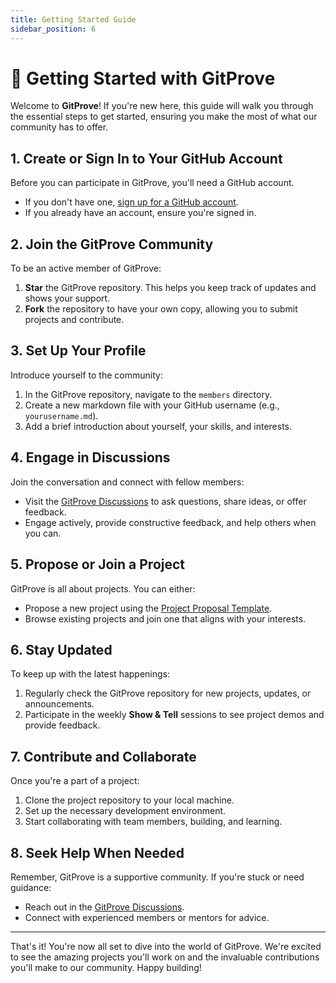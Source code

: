 ```yaml
---
title: Getting Started Guide
sidebar_position: 6
---
```


# 🚀 Getting Started with GitProve

Welcome to **GitProve**! If you're new here, this guide will walk you through the essential steps to get started, ensuring you make the most of what our community has to offer.

## 1. Create or Sign In to Your GitHub Account

Before you can participate in GitProve, you'll need a GitHub account.

- If you don't have one, [sign up for a GitHub account](https://github.com/join).
- If you already have an account, ensure you're signed in.

## 2. Join the GitProve Community

To be an active member of GitProve:

1. **Star** the GitProve repository. This helps you keep track of updates and shows your support.
2. **Fork** the repository to have your own copy, allowing you to submit projects and contribute.

## 3. Set Up Your Profile

Introduce yourself to the community:

1. In the GitProve repository, navigate to the `members` directory.
2. Create a new markdown file with your GitHub username (e.g., `yourusername.md`).
3. Add a brief introduction about yourself, your skills, and interests.

## 4. Engage in Discussions

Join the conversation and connect with fellow members:

- Visit the [GitProve Discussions](https://github.com/orgs/Git-Prove/discussions) to ask questions, share ideas, or offer feedback.
- Engage actively, provide constructive feedback, and help others when you can.

## 5. Propose or Join a Project

GitProve is all about projects. You can either:

- Propose a new project using the [Project Proposal Template](/docs/Introduction/project-proposal-template).
- Browse existing projects and join one that aligns with your interests.

## 6. Stay Updated

To keep up with the latest happenings:

1. Regularly check the GitProve repository for new projects, updates, or announcements.
2. Participate in the weekly **Show & Tell** sessions to see project demos and provide feedback.

## 7. Contribute and Collaborate

Once you're a part of a project:

1. Clone the project repository to your local machine.
2. Set up the necessary development environment.
3. Start collaborating with team members, building, and learning.

## 8. Seek Help When Needed

Remember, GitProve is a supportive community. If you're stuck or need guidance:

- Reach out in the [GitProve Discussions](https://github.com/orgs/Git-Prove/discussions).
- Connect with experienced members or mentors for advice.

---

That's it! You're now all set to dive into the world of GitProve. We're excited to see the amazing projects you'll work on and the invaluable contributions you'll make to our community. Happy building!
